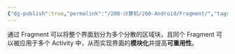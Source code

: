 ```yaml
---
{"dg-publish":true,"permalink":"/200-计算机/260-Android/Fragment/","tags":["Android"],"noteIcon":""}
---
```


通过 Fragment 可以将整个界面划分为多个分散的区域块，且同个 Fragment 可以被应用于多个 Activity 中，从而实现界面的**模块化**并提高**可重用性**。
